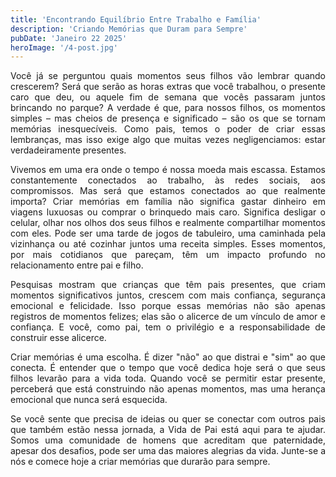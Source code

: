 ```yaml
---
title: 'Encontrando Equilíbrio Entre Trabalho e Família'
description: 'Criando Memórias que Duram para Sempre'
pubDate: 'Janeiro 22 2025'
heroImage: '/4-post.jpg'
---
```

<p style="text-align:justify">
Você já se perguntou quais momentos seus filhos vão lembrar quando crescerem? Será que serão as horas extras que você trabalhou, o presente caro que deu, ou aquele fim de semana que vocês passaram juntos brincando no parque? A verdade é que, para nossos filhos, os momentos simples – mas cheios de presença e significado – são os que se tornam memórias inesquecíveis. Como pais, temos o poder de criar essas lembranças, mas isso exige algo que muitas vezes negligenciamos: estar verdadeiramente presentes.
</p>
<p style="text-align:justify">
Vivemos em uma era onde o tempo é nossa moeda mais escassa. Estamos constantemente conectados ao trabalho, às redes sociais, aos compromissos. Mas será que estamos conectados ao que realmente importa? Criar memórias em família não significa gastar dinheiro em viagens luxuosas ou comprar o brinquedo mais caro. Significa desligar o celular, olhar nos olhos dos seus filhos e realmente compartilhar momentos com eles. Pode ser uma tarde de jogos de tabuleiro, uma caminhada pela vizinhança ou até cozinhar juntos uma receita simples. Esses momentos, por mais cotidianos que pareçam, têm um impacto profundo no relacionamento entre pai e filho.
</p>
<p style="text-align:justify">
Pesquisas mostram que crianças que têm pais presentes, que criam momentos significativos juntos, crescem com mais confiança, segurança emocional e felicidade. Isso porque essas memórias não são apenas registros de momentos felizes; elas são o alicerce de um vínculo de amor e confiança. E você, como pai, tem o privilégio e a responsabilidade de construir esse alicerce.
</p>
<p style="text-align:justify">
Criar memórias é uma escolha. É dizer "não" ao que distrai e "sim" ao que conecta. É entender que o tempo que você dedica hoje será o que seus filhos levarão para a vida toda. Quando você se permitir estar presente, perceberá que está construindo não apenas momentos, mas uma herança emocional que nunca será esquecida.
</p>
<p style="text-align:justify">
Se você sente que precisa de ideias ou quer se conectar com outros pais que também estão nessa jornada, a Vida de Pai está aqui para te ajudar. Somos uma comunidade de homens que acreditam que paternidade, apesar dos desafios, pode ser uma das maiores alegrias da vida. Junte-se a nós e comece hoje a criar memórias que durarão para sempre.
</p>
